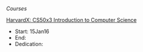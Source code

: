 *Courses*

[HarvardX: CS50x3 Introduction to Computer Science](https://courses.edx.org/courses/HarvardX/CS50x3/2015/info)
- Start: 15Jan16
- End:
- Dedication:
